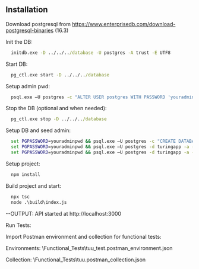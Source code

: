 
## Installation

Download postgresql from https://www.enterprisedb.com/download-postgresql-binaries (16.3)

Init the DB:

```cmd
  initdb.exe -D ../../../database -U postgres -A trust -E UTF8
```

Start DB:

```cmd
  pg_ctl.exe start -D ../../../database
```

Setup admin pwd:

```cmd
  psql.exe –U postgres -c "ALTER USER postgres WITH PASSWORD 'youradminpwd';"
```

Stop the DB (optional and when needed):

```cmd
  pg_ctl.exe stop -D ../../../database
```

Setup DB and seed admin:

```cmd
  set PGPASSWORD=youradminpwd && psql.exe –U postgres -c "CREATE DATABASE turingapp;" 
  set PGPASSWORD=youradminpwd && psql.exe –U postgres -d turingapp -a -f "<your-path-to-folder>\DbScripts\setup_schema_and_users.sql"
  set PGPASSWORD=youradminpwd && psql.exe –U postgres -d turingapp -a -f "<your-path-to-folder>\DbScripts\grant_permissions.sql"
```

Setup project:

```cmd
  npm install
```

Build project and start:

```cmd
  npx tsc
  node .\build\index.js
```

--OUTPUT: API started at http://localhost:3000


Run Tests:

Import Postman environment and collection for functional tests:

Environments: <your-path-to-folder>\Functional_Tests\tuu_test.postman_environment.json

Collection: <your-path-to-folder>\Functional_Tests\tuu.postman_collection.json
